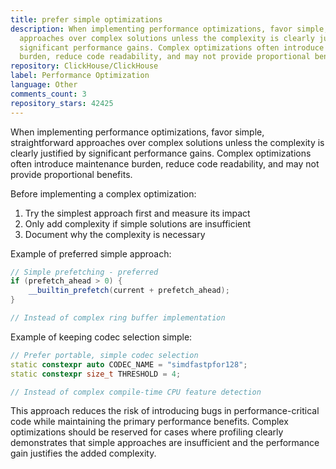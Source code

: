 ```yaml
---
title: prefer simple optimizations
description: When implementing performance optimizations, favor simple, straightforward
  approaches over complex solutions unless the complexity is clearly justified by
  significant performance gains. Complex optimizations often introduce maintenance
  burden, reduce code readability, and may not provide proportional benefits.
repository: ClickHouse/ClickHouse
label: Performance Optimization
language: Other
comments_count: 3
repository_stars: 42425
---
```


When implementing performance optimizations, favor simple, straightforward approaches over complex solutions unless the complexity is clearly justified by significant performance gains. Complex optimizations often introduce maintenance burden, reduce code readability, and may not provide proportional benefits.

Before implementing a complex optimization:
1. Try the simplest approach first and measure its impact
2. Only add complexity if simple solutions are insufficient
3. Document why the complexity is necessary

Example of preferred simple approach:
```cpp
// Simple prefetching - preferred
if (prefetch_ahead > 0) {
    __builtin_prefetch(current + prefetch_ahead);
}

// Instead of complex ring buffer implementation
```

Example of keeping codec selection simple:
```cpp
// Prefer portable, simple codec selection
static constexpr auto CODEC_NAME = "simdfastpfor128";
static constexpr size_t THRESHOLD = 4;

// Instead of complex compile-time CPU feature detection
```

This approach reduces the risk of introducing bugs in performance-critical code while maintaining the primary performance benefits. Complex optimizations should be reserved for cases where profiling clearly demonstrates that simple approaches are insufficient and the performance gain justifies the added complexity.